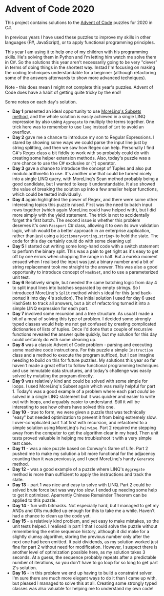 # Advent of Code 2020 

This project contains solutions to the [Advent of Code](https://adventofcode.com/) puzzles for 2020 in C#.

In previous years I have used these puzzles to improve my skills in other languages (F#, JavaScript), or to apply functional programming principles.

This year I am using it to help one of my children with his programming skills. He's solving them in Python and I'm letting him watch me solve them in C#. So the solutions this year aren't necessarily going to be very "clever" in terms of doing things in the shortest way. Instad I'm focusing on making the coding techniques understandable for a beginner (although refactoring some of the answers afterwards to show more advanced techniques).

Note - this does mean I might not complete this year's puzzles. Advent of Code does have a habit of getting quite tricky by the end!

Some notes on each day's solution.

- **Day 1** presented an ideal opportunity to use [MoreLinq's Subsets method](https://markheath.net/post/exploring-morelinq-4-combinations), and the whole solution is easily achieved in a single LINQ expression by also using `Aggregate` to multiply the terms together. One trick here was to remember to use `long` instead of `int` to avoid an overflow.
- **Day 2** gave me a chance to introduce my son to Regular Expressions. I stared by showing some ways we could parse the input line just by string splitting, and then we saw how Regex can help. Personally I find C#'s Regex class a bit fiddly to work with so probably could do with creating some helper extension methods. Also, today's puzzle was a rare chance to use the C# exclusive or (`^`) operator.
- **Day 3** gave a chance to introduce the concept of Tuples and also put modulo arithmetic to use. It's another one that could be turned nicely into a single LINQ query, with MoreLinq's Scan method probably being a good candidate, but I wanted to keep it understandable. It also showed the value of breaking the solution up into a few smaller helper functions, which could be tested individually.
- **Day 4** again highlighted the power of Regex, and there were some other interesting topics this puzzle raised. First was the need to batch input rows together (which again MoreLinq could have helped with), but I did more simply with the yield statement. The trick is not to accidentally forget the first batch. The second issue is whether this problem deserves it's own `Passport` C# class, allowing it to own its own validation logic, which would be a better approach in an enterprise application, rather than just using a `Dictionary<string,string>` to hold the state. The code for this day certainly could do with some cleaning up!
- **Day 5** I started out writing some long-hand code with a switch statement to perform the binary split. This was a pain to get right as it's easy to get off by one errors when chopping the range in half. But a eureka moment ensued when I realised the input was just a binary number and a bit of string replacement took me straight to the answer. This was also a good opportunity to introduce concept of `HashSet`, and to use a parameterized unit test.
- **Day 6** Relatively simple, but needed the same batching logic from day 4 to split input lines into batches separated by empty strings. So I introduced MoreLinq's `Split` method which s ideal for this (and back-ported it into day 4's solution). The initial solution I used for day 6 used HashSets to track all answers, but a bit of refactoring turned it into a simple LINQ expression for each part.
- **Day 7** involved some recursion and a tree structure. As usual I made a bit of a meal of solving this type of problem. I decided some strongly typed classes would help me not get confused by creating complicated dictionaries of lists of tuples. Once I'd done that a couple of recursive functions revealed the answer quite quickly, but my solution for this day could certainly do with some cleaning up.
- **Day 8** was a classic Advent of Code problem - parsing and executing some machine code instructions. For this puzzle a simple `Instruction` class and a method to execute the program sufficed, but I can imagine needing to build on this for future puzzles. My solutions this year so far haven't made a great effort to follow functional programming techniques and use immutable data structures, and today's challenge was easily solved by mutating the program directly.
- **Day 9** was relatively kind and could be solved with some simple for loops. I used MoreLinq's Subset again which was really helpful for part 1. Today's was a good example of a problem where each part *could* be solved in a single LINQ statement but it was quicker and easier to write out with loops, and arguably easier to understand. Still it will be interesting to see how others have solved this one.
- **Day 10** - true to form, we were given a puzzle that was technically "easy" but needed optimization to prevent it from being extremely slow. I over-complicated part 1 at first with recursion, and refactored to a simple solution using MoreLinq's `Pairwise`. Part 2 required me stepping away from the computer to get the algorithm clear in my head. Then unit tests proved valuable in helping me troubleshoot it with a very simple test case.
- **Day 11** - was a nice puzzle based on Conway's Game of Life. Part 2 pushed me to make my solution a bit more functional for the adjacency counting than it was previously, and I used MoreLinq's handy `Generate` method.
- **Day 12** - was a good example of a puzzle where LINQ's `Aggregate` method is more than sufficient to apply the instructions and track the state.
- **Day 13** - part 1 was nice and easy to solve with LINQ. Part 2 could be solved brute force but was way too slow. I ended up needing some help to get it optimized. Aparrently Chinese Remainder Theorem can be applied to this puzzle.
- **Day 14** - fun with bitmasks. Not especially hard, but I managed to get my ANDs and ORs muddled up enough for this to take me a while. Haven't had a chance to clean up the code yet.
- **Day 15** - a relatively kind problem, and yet easy to make mistakes, so the unit tests helped. I realised in part 1 that I could solve the puzzle without remembering the entire sequence history, although it did make for a slightly clumsy algorithm, storing the previous number only after the next one had been emitted. It paid dividends, as my solution worked just fine for part 2 without need for modification. However, I suspect there is another level of optimization possible here, as my solution takes 3 seconds. At a guess, the sequence probably repeats after a predictable number of iterations, so you don't have to go loop for so long to get part 2's solution.
- **Day 16** - in this problem we end up having to build a constraint solver. I'm sure there are much more elegant ways to do it than I came up with, but pleased I managed to solve this at all. Creating some strongly typed classes was also valuable for helping me to understand my own code!